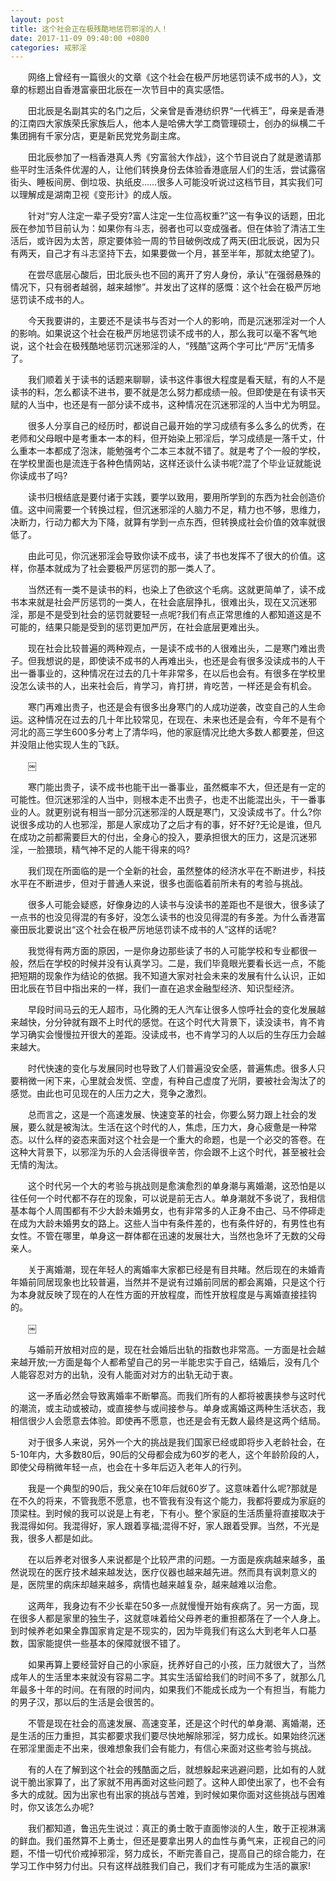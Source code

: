 ```yaml
---
layout: post
title: 这个社会正在极残酷地惩罚邪淫的人！
date: 2017-11-09 09:40:00 +0800
categories: 戒邪淫
---
```


　　网络上曾经有一篇很火的文章《这个社会在极严厉地惩罚读不成书的人》，文章的标题出自香港富豪田北辰在一次节目中的真实感悟。
　　田北辰是名副其实的名门之后，父亲曾是香港纺织界“一代裤王”，母亲是香港的江南四大家族荣氏家族后人，他本人是哈佛大学工商管理硕士，创办的纵横二千集团拥有千家分店，更是新民党党务副主席。
　　田北辰参加了一档香港真人秀《穷富翁大作战》，这个节目说白了就是邀请那些平时生活条件优渥的人，让他们转换身份去体验香港底层人们的生活，尝试露宿街头、睡板间房、倒垃圾、执纸皮……很多人可能没听说过这档节目，其实我们可以理解成是湖南卫视《变形计》的成人版。
　　针对“穷人注定一辈子受穷?富人注定一生位高权重?”这一有争议的话题，田北辰在参加节目前认为：如果你有斗志，弱者也可以变成强者。但在体验了清洁工生活后，或许因为太苦，原定要体验一周的节目破例改成了两天(田北辰说，因为只有两天，自己才有斗志坚持下去，如果要做一个月，甚至半年，那就太绝望了)。
　　在尝尽底层心酸后，田北辰头也不回的离开了穷人身份，承认“在强弱悬殊的情况下，只有弱者越弱，越来越惨”。并发出了这样的感慨：这个社会在极严厉地惩罚读不成书的人。
　　今天我要讲的，主要还不是读书与否对一个人的影响，而是沉迷邪淫对一个人的影响。如果说这个社会在极严厉地惩罚读不成书的人，那么我可以毫不客气地说，这个社会在极残酷地惩罚沉迷邪淫的人，“残酷”这两个字可比“严厉”无情多了。
　　我们顺着关于读书的话题来聊聊，读书这件事很大程度是看天赋，有的人不是读书的料，怎么都读不进书，要不就是怎么努力都成绩一般。但即使是在有读书天赋的人当中，也还是有一部分读不成书，这种情况在沉迷邪淫的人当中尤为明显。
　　很多人分享自己的经历时，都说自己最开始的学习成绩有多么多么的优秀，在老师和父母眼中是考重本一本的料，但开始染上邪淫后，学习成绩是一落千丈，什么重本一本都成了泡沫，能勉强考个二本三本就不错了。就是考了个一般的学校，在学校里面也是流连于各种色情网站，这样还谈什么读书呢?混了个毕业证就能说你读成书了吗?
　　读书归根结底是要付诸于实践，要学以致用，要用所学到的东西为社会创造价值。这中间需要一个转换过程，但沉迷邪淫的人脑力不足，精力也不够，思维力，决断力，行动力都大为下降，就算有学到一点东西，但转换成社会价值的效率就很低了。
　　由此可见，你沉迷邪淫会导致你读不成书，读了书也发挥不了很大的价值。这样，你基本就成为了社会要极严厉惩罚的那一类人了。
　　当然还有一类不是读书的料，也染上了色欲这个毛病。这就更简单了，读不成书本来就是社会严厉惩罚的一类人，在社会底层挣扎，很难出头，现在又沉迷邪淫，那是不是受到社会的惩罚就要轻一点呢?我们有点正常思维的人都知道这是不可能的，结果只能是受到的惩罚更加严厉，在社会底层更难出头。
　　现在社会比较普遍的两种观点，一是读不成书的人很难出头，二是寒门难出贵子。但我想说的是，即使读不成书的人再难出头，也还是会有很多没读成书的人干出一番事业的，这种情况在过去的几十年非常多，在以后也会有。有很多在学校里没怎么读书的人，出来社会后，肯学习，肯打拼，肯吃苦，一样还是会有机会。
　　寒门再难出贵子，也还是会有很多出身寒门的人成功逆袭，改变自己的人生命运。这种情况在过去的几十年比较常见，在现在、未来也还是会有，今年不是有个河北的高三学生600多分考上了清华吗，他的家庭情况比绝大多数人都要差，但这并没阻止他实现人生的飞跃。
　　￼
　　寒门能出贵子，读不成书也能干出一番事业，虽然概率不大，但还是有一定的可能性。但沉迷邪淫的人当中，则根本走不出贵子，也走不出能混出头，干一番事业的人。就更别说有相当一部分沉迷邪淫的人既是寒门，又没读成书了。什么?你说很多成功的人也邪淫，那是人家成功了之后才有的事，好不好?无论是谁，但凡在成功之前都需要巨大的付出，全身心的投入，要承担很大的压力，这是沉迷邪淫，一脸猥琐，精气神不足的人能干得来的吗?
　　我们现在所面临的是一个全新的社会，虽然整体的经济水平在不断进步，科技水平在不断进步，但对于普通人来说，很多也面临着前所未有的考验与挑战。
　　很多人可能会疑惑，好像身边的人读书与没读书的差距也不是很大，很多读了一点书的也没见得混的有多好，没怎么读书的也没见得混的有多差。为什么香港富豪田辰北要说出“这个社会在极严厉地惩罚读不成书的人”这样的话呢?
　　我觉得有两方面的原因，一是你身边那些读了书的人可能学校和专业都很一般，然后在学校的时候并没有认真学习。二是，我们毕竟眼光要看长远一点，不能把短期的现象作为结论的依据。我不知道大家对社会未来的发展有什么认识，正如田北辰在节目中指出来的一样，我们一直在追求金融型经济、知识型经济。
　　早段时间马云的无人超市，马化腾的无人汽车让很多人惊呼社会的变化发展越来越快，分分钟就有跟不上时代的感觉。在这个时代大背景下，读没读书，肯不肯学习确实会慢慢拉开很大的差距。没读成书，也不肯学习的人以后的生存压力会越来越大。
　　时代快速的变化与发展同时也导致了人们普遍没安全感，普遍焦虑。很多人只要稍微一闲下来，心里就会发慌、空虚，有种自己虚度了光阴，要被社会淘汰了的感觉。由此也可见现在的人压力之大，竞争之激烈。
　　总而言之，这是一个高速发展、快速变革的社会，你要么努力跟上社会的发展，要么就是被淘汰。生活在这个时代的人，焦虑，压力大，身心疲惫是一种常态。以什么样的姿态来面对这个社会是一个重大的命题，也是一个必交的答卷。在这种大背景下，以邪淫为乐的人会活得很辛苦，你会跟不上这个时代，甚至被社会无情的淘汰。
　　这个时代另一个大的考验与挑战则是愈演愈烈的单身潮与离婚潮，这恐怕是以往任何一个时代都不存在的现象，可以说是前无古人。单身潮就不多说了，我相信基本每个人周围都有不少大龄未婚男女，也有非常多的人正身不由己、马不停碲走在成为大龄未婚男女的路上。这些人当中有条件差的，也有条件好的，有男性也有女性。不管在哪里，单身这一群体都在迅速的发展壮大，当然也急坏了无数的父母亲人。
　　关于离婚潮，现在年轻人的离婚率大家都已经是有目共睹。然后现在的未婚青年婚前同居现象也比较普遍，当然并不是说有过婚前同居的都会离婚，只是这个行为本身就反映了现在的人在性方面的开放程度，而性开放程度是与离婚直接挂钩的。
　　￼
　　与婚前开放相对应的是，现在社会婚后出轨的指数也非常高。一方面是社会越来越开放;一方面是每个人都希望自己的另一半能忠实于自己，结婚后，没有几个人能容忍对方的出轨，没有人能面对对方的出轨无动于衷。
　　这一矛盾必然会导致离婚率不断攀高。而我们所有的人都将被裹挟参与这时代的潮流，或主动或被动，或直接参与或间接参与。单身或离婚这两种生活状态，我相信很少人会愿意去体验。即使再不愿意，也还是会有无数人最终是这两个结局。
　　对于很多人来说，另外一个大的挑战是我们国家已经或即将步入老龄社会，在5-10年内，大多数80后，90后的父母都会成为60岁的老人，这个年龄阶段的人，即使父母稍微年轻一点，也会在十多年后迈入老年人的行列。
　　我是一个典型的90后，我父亲在10年后就60岁了。这意味着什么呢?那就是在不久的将来，不管我愿不愿意，也不管我有没有这个能力，我都将要成为家庭的顶梁柱。到时候的我可以说是上有老，下有小。整个家庭的生活质量将直接取决于我混得如何。我混得好，家人跟着享福;混得不好，家人跟着受罪。当然，不光是我，很多人都是如此。
　　在以后养老对很多人来说都是个比较严肃的问题。一方面是疾病越来越多，虽然说现在的医疗技术越来越发达，医疗仪器也越来越先进。然而具有讽刺意义的是，医院里的病床却越来越多，病情也越来越复杂，越来越难以治愈。
　　这两年，我身边有不少长辈在50多一点就慢慢开始有疾病了。另一方面，现在很多人都是家里的独生子，这就意味着给父母养老的重担都落在了一个人身上。到时候养老如果全靠国家肯定是不现实的，因为毕竟我们有这么大到老年人口基数，国家能提供一些基本的保障就很不错了。
　　如果再算上要经营好自己的小家庭，抚养好自己的小孩，压力就很大了，当然成年人的生活里本来就没有容易二字。其实生活留给我们的时间不多了，就那么几年最多十年的时间。在有限的时间内，如果我们不能成长成为一个有担当，有能力的男子汉，那以后的生活是会很苦的。
　　不管是现在社会的高速发展、高速变革，还是这个时代的单身潮、离婚潮，还是生活的压力重担，其实都要求我们要尽快地解除邪淫，努力成长。如果始终沉迷在邪淫里面走不出来，很难想象我们会有能力，有信心来面对这些考验与挑战。
　　有的人在了解到这个社会的残酷面之后，就想躲起来逃避问题，比如有的人就说干脆出家算了，出了家就不用再面对这些问题了。这种人即使出家了，也不会有多大的成就。因为出家也有出家的挑战与苦难，到时候如果你面对这些挑战与困难时，你又该怎么办呢?
　　我们都知道，鲁迅先生说过：真正的勇士敢于直面惨淡的人生，敢于正视淋漓的鲜血。我们虽然算不上勇士，但还是要拿出男人的血性与勇气来，正视自己的问题，不惜一切代价戒掉邪淫，努力成长，不断完善自己，提高自己的综合能力，在学习工作中努力付出。只有这样战胜我们自己，我们才有可能成为生活的赢家!
